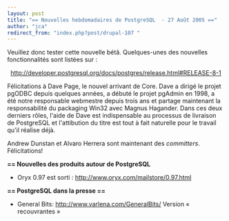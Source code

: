 ```yaml
---
layout: post
title: "== Nouvelles hebdomadaires de PostgreSQL  - 27 Août 2005 =="
author: "jca"
redirect_from: "index.php?post/drupal-107 "
---
```




Veuillez donc tester cette nouvelle bétâ. Quelques-unes des nouvelles fonctionnalités sont listées sur :

<center><a target="_blank" href="http://developer.postgresql.org/docs/postgres/release.html#RELEASE-8-1">http://developer.postgresql.org/docs/postgres/release.html#RELEASE-8-1</a></center>

<p>Félicitations à Dave Page, le nouvel arrivant de Core. Dave a dirigé le projet pgODBC depuis quelques années, a débuté le projet pgAdmin en 1998, a été notre responsable webmestre depuis trois ans et partage maintenant la responsabilité du packaging Win32 avec Magnus Hagander. Dans ces deux derniers rôles, l'aide de Dave est indispensable au processus de livraison de PostgreSQL et l'attibution du titre est tout à fait naturelle pour le travail qu'il réalise déjà.

</p>

<p>

Andrew Dunstan et Alvaro Herrera sont maintenant des <em>committers</em>. Félicitations!

</p>

<p><strong>== Nouvelles des produits autour de PostgreSQL</strong></p>

<ul><li>Oryx 0.97 est sorti : <a target="_blank" href="http://www.oryx.com/mailstore/0.97.html">http://www.oryx.com/mailstore/0.97.html</a></li>

</ul>

<p><strong>== PostgreSQL dans la presse ==</strong></p>

<ul><li>General Bits: <a target="_blank" href="http://www.varlena.com/GeneralBits/">http://www.varlena.com/GeneralBits/</a> Version « recouvrantes »</li>

</ul>